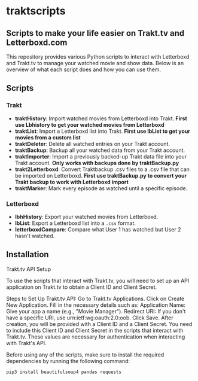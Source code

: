 # traktscripts

## Scripts to make your life easier on Trakt.tv and Letterboxd.com

This repository provides various Python scripts to interact with Letterboxd and Trakt.tv to manage your watched movie and show data. Below is an overview of what each script does and how you can use them.

## Scripts

### Trakt

- **traktHistory**: Import watched movies from Letterboxd into Trakt. **First use Lbhistory to get your watched movies from Letterboxd**
- **traktList**: Import a Letterboxd list into Trakt. **First use lbList to get your movies from a custom list**
- **traktDeleter**: Delete all watched entries on your Trakt account.
- **traktBackup**: Backup all your watched data from your Trakt account.
- **traktImporter**: Import a previously backed-up Trakt data file into your Trakt account. **Only works with backups done by traktBackup.py**
- **trakt2Letterboxd**: Convert Traktbackup .csv files to a .csv file that can be imported on Letterboxd. **First use traktBackup.py to convert your Trakt backup to work with Letterboxd import**
- **traktMarker**: Mark every episode as watched until a specific episode.

### Letterboxd
- **lbhHistory**: Export your watched movies from Letterboxd.
- **lbList**: Export a Letterboxd list into a `.csv` format.
- **letterboxdCompare**: Compare what User 1 has watched but User 2 hasn't watched.

## Installation

Trakt.tv API Setup

To use the scripts that interact with Trakt.tv, you will need to set up an API application on Trakt.tv to obtain a Client ID and Client Secret.

Steps to Set Up Trakt.tv API:
Go to Trakt.tv Applications.
Click on Create New Application.
Fill in the necessary details such as:
Application Name: Give your app a name (e.g., "Movie Manager").
Redirect URI: If you don't have a specific URI, use urn:ietf:wg:oauth:2.0:oob.
Click Save.
After creation, you will be provided with a Client ID and a Client Secret.
You need to include this Client ID and Client Secret in the scripts that interact with Trakt.tv. These values are necessary for authentication when interacting with Trakt's API.

Before using any of the scripts, make sure to install the required dependencies by running the following command:

```bash
pip3 install beautifulsoup4 pandas requests
